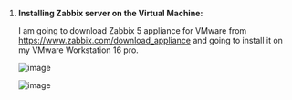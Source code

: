 1. **Installing Zabbix server on the Virtual Machine:**

	I am going to download Zabbix 5 appliance for VMware from https://www.zabbix.com/download_appliance and going to install it on my VMware Workstation 16 pro. 
	
	![image](https://user-images.githubusercontent.com/34814966/145591824-8d5e12e2-2098-41d0-92b4-e43db0f35061.png)
	
	![image](https://user-images.githubusercontent.com/34814966/145592112-5d7544a2-de69-4c5a-9a16-7af7f2db3154.png)

	
